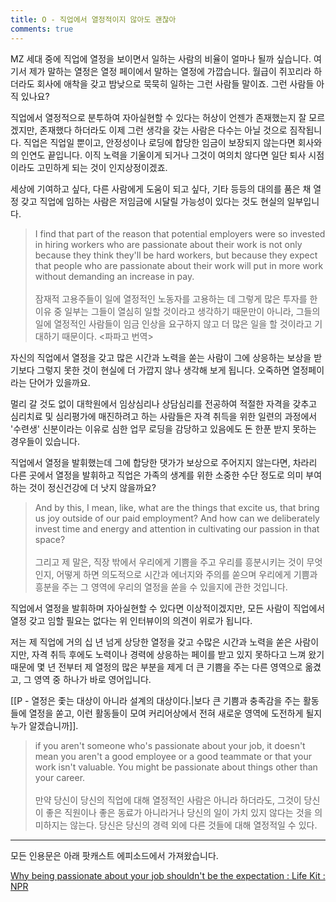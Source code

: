 ```yaml
---
title: O - 직업에서 열정적이지 않아도 괜찮아
comments: true
---
```


MZ 세대 중에 직업에 열정을 보이면서 일하는 사람의 비율이 얼마나 될까 싶습니다. 여기서 제가 말하는 열정은 열정 페이에서 말하는 열정에 가깝습니다. 월급이 쥐꼬리라 하더라도 회사에 애착을 갖고 밤낮으로 묵묵히 일하는 그런 사람들 말이죠. 그런 사람들 아직 있나요?

직업에서 열정적으로 분투하여 자아실현할 수 있다는 허상이 언젠가 존재했는지 잘 모르겠지만, 존재했다 하더라도 이제 그런 생각을 갖는 사람은 다수는 아닐 것으로 짐작됩니다. 직업은 직업일 뿐이고, 안정성이나 로딩에 합당한 임금이 보장되지 않는다면 회사와의 인연도 끝입니다. 이직 노력을 기울이게 되거나 그것이 여의치 않다면 일단 퇴사 시점이라도 고민하게 되는 것이 인지상정이겠죠. 

세상에 기여하고 싶다, 다른 사람에게 도움이 되고 싶다, 기타 등등의 대의를 품은 채 열정 갖고 직업에 임하는 사람은 저임금에 시달릴 가능성이 있다는 것도 현실의 일부입니다.

>I find that part of the reason that potential employers were so invested in hiring workers who are passionate about their work is not only because they think they'll be hard workers, but because they expect that people who are passionate about their work will put in more work without demanding an increase in pay.<br><br>
>잠재적 고용주들이 일에 열정적인 노동자를 고용하는 데 그렇게 많은 투자를 한 이유 중 일부는 그들이 열심히 일할 것이라고 생각하기 때문만이 아니라, 그들의 일에 열정적인 사람들이 임금 인상을 요구하지 않고 더 많은 일을 할 것이라고 기대하기 때문이다. <파파고 번역>

자신의 직업에서 열정을 갖고 많은 시간과 노력을 쏟는 사람이 그에 상응하는 보상을 받기보다 그렇지 못한 것이 현실에 더 가깝지 않나 생각해 보게 됩니다. 오죽하면 열정페이라는 단어가 있을까요. 

멀리 갈 것도 없이 대학원에서 임상심리나 상담심리를 전공하여 적절한 자격을 갖추고 심리치료 및 심리평가에 매진하려고 하는 사람들은 자격 취득을 위한 일련의 과정에서 '수련생' 신분이라는 이유로 심한 업무 로딩을 감당하고 있음에도 돈 한푼 받지 못하는 경우들이 있습니다. 

직업에서 열정을 발휘했는데 그에 합당한 댓가가 보상으로 주어지지 않는다면, 차라리 다른 곳에서 열정을 발휘하고 직업은 가족의 생계를 위한 소중한 수단 정도로 의미 부여하는 것이 정신건강에 더 낫지 않을까요? 

>And by this, I mean, like, what are the things that excite us, that bring us joy outside of our paid employment? And how can we deliberately invest time and energy and attention in cultivating our passion in that space? <br><br>그리고 제 말은, 직장 밖에서 우리에게 기쁨을 주고 우리를 흥분시키는 것이 무엇인지, 어떻게 하면 의도적으로 시간과 에너지와 주의를 쏟으며 우리에게 기쁨과 흥분을 주는 그 영역에 우리의 열정을 쏟을 수 있을지에 관한 것입니다.

직업에서 열정을 발휘하며 자아실현할 수 있다면 이상적이겠지만, 모든 사람이 직업에서 열정 갖고 임할 필요는 없다는 위 인터뷰이의 의견이 위로가 됩니다. 

저는 제 직업에 거의 십 년 넘게 상당한 열정을 갖고 수많은 시간과 노력을 쏟은 사람이지만, 자격 취득 후에도 노력이나 경력에 상응하는 페이를 받고 있지 못하다고 느껴 왔기 때문에 몇 년 전부터 제 열정의 많은 부분을 제게 더 큰 기쁨을 주는 다른 영역으로 옮겼고, 그 영역 중 하나가 바로 영어입니다.

[[P - 열정은 좇는 대상이 아니라 설계의 대상이다.|보다 큰 기쁨과 충족감을 주는 활동들에 열정을 쏟고, 이런 활동들이 모여 커리어상에서 전혀 새로운 영역에 도전하게 될지 누가 알겠습니까]].

>if you aren't someone who's passionate about your job, it doesn't mean you aren't a good employee or a good teammate or that your work isn't valuable. You might be passionate about things other than your career.<br><Br>만약 당신이 당신의 직업에 대해 열정적인 사람은 아니라 하더라도, 그것이 당신이 좋은 직원이나 좋은 동료가 아니라거나 당신의 일이 가치 있지 않다는 것을 의미하지는 않는다. 당신은 당신의 경력 외에 다른 것들에 대해 열정적일 수 있다.

---

모든 인용문은 아래 팟캐스트 에피소드에서 가져왔습니다.

[Why being passionate about your job shouldn't be the expectation : Life Kit : NPR](https://www.npr.org/transcripts/1076978534)









 

